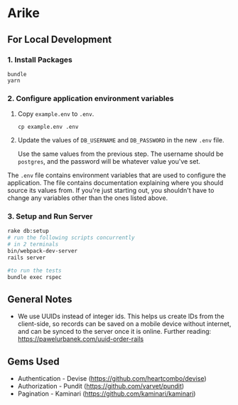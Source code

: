 # Arike

## For Local Development

### 1. Install Packages

```
bundle
yarn
```

### 2. Configure application environment variables

1. Copy `example.env` to `.env`.

   ```
   cp example.env .env
   ```

2. Update the values of `DB_USERNAME` and `DB_PASSWORD` in the new `.env` file.

   Use the same values from the previous step. The username should be `postgres`, and the password will be whatever value you've set.

The `.env` file contains environment variables that are used to configure the application. The file contains documentation explaining where you should source its values from. If you're just starting out, you shouldn't have to change any variables other than the ones listed above.

### 3. Setup and Run Server

```bash
rake db:setup
# run the following scripts concurrently
# in 2 terminals
bin/webpack-dev-server
rails server

#to run the tests
bundle exec rspec
```

## General Notes

- We use UUIDs instead of integer ids. This helps us create IDs from the client-side, so records can be saved on a mobile device without internet, and can be synced to the server once it is online. Further reading: https://pawelurbanek.com/uuid-order-rails

## Gems Used

- Authentication - Devise (https://github.com/heartcombo/devise)
- Authorization - Pundit (https://github.com/varvet/pundit)
- Pagination - Kaminari (https://github.com/kaminari/kaminari)
